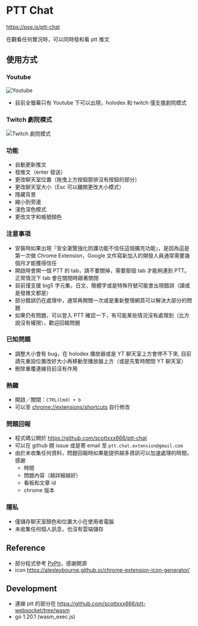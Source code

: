 # PTT Chat

https://pse.is/ptt-chat

在觀看任何實況時，可以同時發和看 ptt 推文

## 使用方式

[//]: # (- 詳細圖文教學請至 https://github.com/scottxxx666/ptt-chat#使用方式)

### Youtube
![Youtube](/docs/youtube.gif)
- 目前全螢幕只有 Youtube 下可以出現，holodex 和 twitch 僅支援劇院模式

### Twitch 劇院模式
![Twitch 劇院模式](/docs/twitch.gif)

### 功能

- 自動更新推文
- 發推文（enter 發送）
- 更改聊天室位置（拖曳上方按鈕那排沒有按鈕的部分）
- 更改聊天室大小（Esc 可以離開更改大小模式）
- 隱藏背景
- 縮小到旁邊
- 淺色深色模式
- 更改文字和帳號顏色

### 注意事項

- 安裝時如果出現『安全瀏覽強化防護功能不信任這個擴充功能』，是因為這是第一次做 Chrome Extension，Google 文件寫新加入的開發人員通常需要幾個月才能獲得信任
- 開啟時會開一個 PTT 的 tab，請不要關掉，需要那個 tab 才能夠連到 PTT。正常情況下 tab 會在關閉時跟著關閉
- 目前僅支援 big5 字元集，日文、簡體字或是特殊符號可能會出現錯誤（讀或是發推文都是）
- 部分錯誤仍在處理中，通常再開關一次或是重新整理網頁可以解決大部分的問題
- 如果仍有問題，可以登入 PTT 確認一下，有可能某些情況沒有處理到（比方說沒有權限），歡迎回報問題

### 已知問題
- 調整大小會有 bug，在 holodex 播放器或是 YT 聊天室上方會停不下來, 目前請先重設位置改好大小再移動至播放器上方（或是先暫時關閉 YT 聊天室）
- 刪除重覆連線目前沒有作用

### 熱鍵

- 開啟／關閉：`CTRL(Cmd) + b`
- 可以至 [chrome://extensions/shortcuts](chrome://extensions/shortcuts) 自行修改

### 問題回報
- 程式碼公開於 https://github.com/scottxxx666/ptt-chat
- 可以在 github 開 issue 或是寄 email 至 `ptt.chat.extension@gmail.com`
- 由於未收集任何資料，問題回報時如果能提供越多資訊可以加速處理的時間，感謝
    - 時間
    - 問題內容（越詳細越好）
    - 看板和文章 id
    - chrome 版本

### 隱私

- 僅儲存聊天室顏色和位置大小在使用者電腦
- 未收集任何個人訊息，也沒有雲端儲存

## Reference

- 部分程式參考 [PyPtt](https://github.com/PyPtt/PyPtt)，感謝開源
- icon https://alexleybourne.github.io/chrome-extension-icon-generator/

## Development

- 連線 ptt 的部分在 https://github.com/scottxxx666/ptt-websocket/tree/wasm
- go 1.20.1 (wasm_exec.js)
